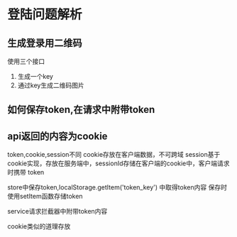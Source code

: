 # 登陆问题解析

## 生成登录用二维码

使用三个接口

1. 生成一个key
2. 通过key生成二维码图片

## 如何保存token,在请求中附带token

## api返回的内容为cookie
token,cookie,session不同
cookie存放在客户端数据，不可跨域
session基于cookie实现，存放在服务端中，sessionId存储在客户端的cookie中，客户端请求时携带
token

store中保存token,localStorage.getItem('token_key') 中取得token内容
保存时使用setItem函数存储token

service请求拦截器中附带token内容


cookie类似的道理存放